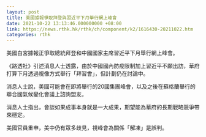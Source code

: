 ```yaml
---
layout: post
title: 美國據報爭取拜登與習近平下月舉行網上峰會
date: 2021-10-22 13:13:46.000000000 +08:00
link: https://news.rthk.hk/rthk/ch/component/k2/1616430-20211022.htm
categories: rthk
---
```


美國白宮據報正爭取總統拜登和中國國家主席習近平下月舉行網上峰會。

《路透社》引述消息人士透露，由於中國國內防疫限制加上習近平不願出訪，華府打算下月透過視像方式舉行「拜習會」，但計劃仍在討論中。

消息人士說，美國可能會在即將舉行的20國集團峰會，以及之後在蘇格蘭舉行的聯合國氣候變化會議上諮詢盟友。

消息人士指出，會談如果成事本身就是一大成果，期望能為華府的長期戰略競爭帶來穩定。

美國官員重申，美中仍有眾多歧見，視峰會為關係「解凍」是誤判。
